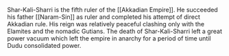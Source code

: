Shar-Kali-Sharri is the fifth ruler of the [[Akkadian Empire]]. He succeeded his father [[Naram-Sin]] as ruler and completed his attempt of direct Akkadian rule. His reign was relatively peaceful clashing only with the Elamites and the nomadic Gutians. The death of Shar-Kali-Sharri left a great power vacuum which left the empire in anarchy for a period of time until Dudu consolidated power.